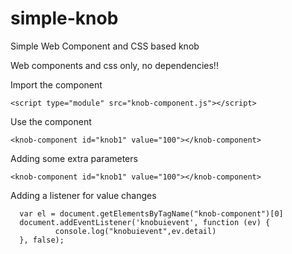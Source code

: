 # simple-knob
Simple Web Component and CSS based knob

Web components and css only, no dependencies!!


Import the component
```
<script type="module" src="knob-component.js"></script>
```

Use the component
```
<knob-component id="knob1" value="100"></knob-component>
```

Adding some extra parameters
```
<knob-component id="knob1" value="100"></knob-component>
```

Adding a listener for value changes
```
  var el = document.getElementsByTagName("knob-component")[0]
  document.addEventListener('knobuievent', function (ev) { 
          console.log("knobuievent",ev.detail) 
  }, false);
```